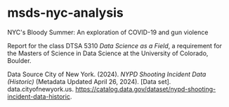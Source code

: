 # msds-nyc-analysis
NYC's Bloody Summer: An exploration of COVID-19 and gun violence

Report for the class DTSA 5310 *Data Science as a Field*, a requirement for the Masters of Science in Data Science at the University of Colorado, Boulder. 

Data Source
City of New York. (2024). *NYPD Shooting Incident Data (Historic)* (Metadata Updated April 26, 2024). [Data set]. data.cityofnewyork.us. https://catalog.data.gov/dataset/nypd-shooting-incident-data-historic.

